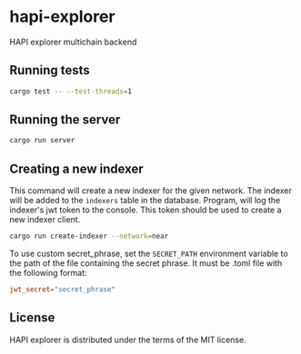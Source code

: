 # hapi-explorer

HAPI explorer multichain backend

## Running tests

```sh
cargo test -- --test-threads=1
```

## Running the server

```sh
cargo run server
```

## Creating a new indexer

This command will create a new indexer for the given network. The indexer will be added to the `indexers` table in the database.
Program, will log the indexer's jwt token to the console. This token should be used to create a new indexer client.

```sh
cargo run create-indexer --network=near
```

To use custom secret_phrase, set the `SECRET_PATH` environment variable to the path of the file containing the secret phrase. It must be .toml file with the following format:

```toml
jwt_secret="secret_phrase"
```

## License

HAPI explorer is distributed under the terms of the MIT license.
